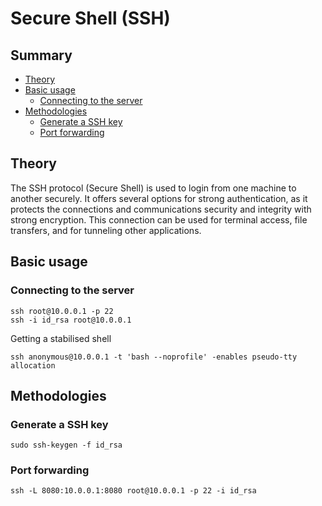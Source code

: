 # Secure Shell (SSH)

## Summary
- [Theory](#theory)
- [Basic usage](#basic-usage)
  - [Connecting to the server](#connecting-to-the-server)
- [Methodologies](#methodologies)
  - [Generate a SSH key](#generate-a-ssh-key)
  - [Port forwarding](#port-forwarding)

## Theory
The SSH protocol (Secure Shell) is used to login from one machine to another securely. It offers several options for strong authentication, as it protects the connections and communications security and integrity with strong encryption. This connection can be used for terminal access, file transfers, and for tunneling other applications.

## Basic usage
### Connecting to the server
```
ssh root@10.0.0.1 -p 22
ssh -i id_rsa root@10.0.0.1
```
Getting a stabilised shell

`ssh anonymous@10.0.0.1 -t 'bash --noprofile' -enables pseudo-tty allocation`

## Methodologies
### Generate a SSH key
`sudo ssh-keygen -f id_rsa`

### Port forwarding
`ssh -L 8080:10.0.0.1:8080 root@10.0.0.1 -p 22 -i id_rsa`
